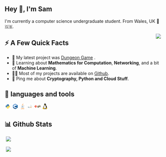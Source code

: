 <h2>Hey 👋, I'm Sam</h2>
<p>I'm currently a computer science undergraduate student. From Wales, UK 🏴󠁧󠁢󠁷󠁬󠁳󠁿 🇬🇧.</p>

<img align="right" src="https://media1.giphy.com/media/13HgwGsXF0aiGY/giphy.gif" />
<h2>⚡️ A Few Quick Facts</h2>
<ul>
<li>🔭 My latest project was <a href="https://github.com/SamB032/Dungeon-Game">Dungeon Game</a>
.</li>
<li>🧐 Learning about <strong>Mathematics for Computation</strong>, <strong>Networking</strong>, and a bit of <strong>Machine Learning</strong>.</li>
<li>👨‍💻 Most of my projects are available on <a href="https://github.com/SamB032">Github</a>.</li>
<li>💬 Ping me about <strong>Cryptography, Python and Cloud Stuff</strong>.</li>
</ul>

<h2>🚀 languages and tools</h2>
<p align= "left">
<code><img height="20" src="https://raw.githubusercontent.com/github/explore/80688e429a7d4ef2fca1e82350fe8e3517d3494d/topics/python/python.png"></code>
<code><img height="20" src="https://raw.githubusercontent.com/github/explore/80688e429a7d4ef2fca1e82350fe8e3517d3494d/topics/c/c.png"></code>
<code><img height="20" src="https://raw.githubusercontent.com/github/explore/80688e429a7d4ef2fca1e82350fe8e3517d3494d/topics/java/java.png"></code>
<code><img height="20" src="https://raw.githubusercontent.com/github/explore/80688e429a7d4ef2fca1e82350fe8e3517d3494d/topics/mysql/mysql.png"></code>
<code><img height="20" src="https://raw.githubusercontent.com/github/explore/80688e429a7d4ef2fca1e82350fe8e3517d3494d/topics/git/git.png"></code>
<code><img height="20" src="https://raw.githubusercontent.com/github/explore/80688e429a7d4ef2fca1e82350fe8e3517d3494d/topics/linux/linux.png"></code>

<h2>📊 Github Stats</h2>
<p>&nbsp;<img align="center" src="https://github-readme-stats.vercel.app/api?username=samb032&show_icons=true&count_private=true&theme=city_lights"/></p>
<p>&nbsp;<img align="center" src="https://github-readme-stats.vercel.app/api/top-langs/?username=SamB032&layout=compact&theme=city_lights"/></p>
